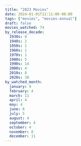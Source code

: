 ```yaml
---
title: "2023 Movies"
date: 2024-01-01T12:11:00-08:00
tags: ["movies", "movies-annual"]
draft: false
movies_watched: 74
by_release_decade: 
  1930s: 0
  1940s: 2
  1950s: 1
  1960s: 1
  1970s: 1
  1980s: 5
  1990s: 14
  2000s: 4
  2010s: 8
  2020s: 38
by_watched_month:
  january: 9
  february: 4
  march: 11
  april: 4
  may: 4
  june: 6
  july: 5
  august: 4
  september: 4
  october: 4
  november: 8
  december: 11
---
```


